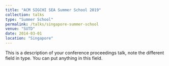 ```yaml
---
title: "ACM SIGCHI SEA Summer School 2019"
collection: talks
type: "Summer School"
permalink: /talks/singapore-summer-school
venue: "SUTD"
date: 2014-03-01
location: "Singapore"
---
```


This is a description of your conference proceedings talk, note the different field in type. You can put anything in this field.
